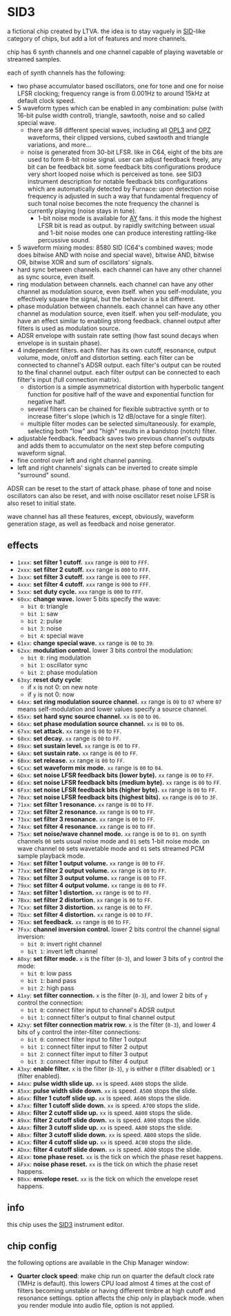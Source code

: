 # SID3

a fictional chip created by LTVA. the idea is to stay vaguely in [SID](c64.md)-like category of chips, but add a lot of features and more channels.

chip has 6 synth channels and one channel capable of playing wavetable or streamed samples.

each of synth channels has the following:

- two phase accumulator based oscillators, one for tone and one for noise LFSR clocking; frequency range is from 0.001Hz to around 15kHz at default clock speed.
- 5 waveform types which can be enabled in any combination: pulse (with 16-bit pulse width control), triangle, sawtooth, noise and so called special wave.
  - there are 58 different special waves, including all [OPL3](opl.md) and [OPZ](opz.md) waveforms, their clipped versions, cubed sawtooth and triangle variations, and more...
  - noise is generated from 30-bit LFSR. like in C64, eight of the bits are used to form 8-bit noise signal. user can adjust feedback freely, any bit can be feedback bit. some feedback bits configurations produce very short looped noise which is perceived as tone. see SID3 instrument description for notable feedback bits configurations which are automatically detected by Furnace: upon detection noise frequency is adjusted in such a way that fundamental frequency of such tonal noise becomes the note frequency the channel is currently playing (noise stays in tune).
    - 1-bit noise mode is available for [AY](ay8910.md) fans. it this mode the highest LFSR bit is read as output. by rapidly switching between usual and 1-bit noise modes one can produce interesting rattling-like percussive sound.
- 5 waveform mixing modes: 8580 SID (C64's combined waves; mode does bitwise AND with noise and special wave), bitwise AND, bitwise OR, bitwise XOR and sum of oscillators' signals.
- hard sync between channels. each channel can have any other channel as sync source, even itself.
- ring modulation between channels. each channel can have any other channel as modulation source, even itself. when you self-modulate, you effectively square the signal, but the behavior is a bit different.
- phase modulation between channels. each channel can have any other channel as modulation source, even itself. when you self-modulate, you have an effect similar to enabling strong feedback. channel output after filters is used as modulation source.
- ADSR envelope with sustain rate setting (how fast sound decays when envelope is in sustain phase).
- 4 independent filters. each filter has its own cutoff, resonance, output volume, mode, on/off and distortion setting. each filter can be connected to channel's ADSR output. each filter's output can be routed to the final channel output. each filter output can be connected to each filter's input (full connection matrix).
  - distortion is a simple asymmetrical distortion with hyperbolic tangent function for positive half of the wave and exponential function for negative half.
  - several filters can be chained for flexible subtractive synth or to increase filter's slope (which is 12 dB/octave for a single filter).
  - multiple filter modes can be selected simultaneously. for example, selecting both "low" and "high" results in a bandstop (notch) filter.
- adjustable feedback. feedback saves two previous channel's outputs and adds them to accumulator on the next step before computing waveform signal.
- fine control over left and right channel panning.
- left and right channels' signals can be inverted to create simple "surround" sound.

ADSR can be reset to the start of attack phase. phase of tone and noise oscillators can also be reset, and with noise oscillator reset noise LFSR is also reset to initial state.

wave channel has all these features, except, obviously, waveform generation stage, as well as feedback and noise generator.

## effects

- `1xxx`: **set filter 1 cutoff.** `xxx` range is `000` to `FFF`.
- `2xxx`: **set filter 2 cutoff.** `xxx` range is `000` to `FFF`.
- `3xxx`: **set filter 3 cutoff.** `xxx` range is `000` to `FFF`.
- `4xxx`: **set filter 4 cutoff.** `xxx` range is `000` to `FFF`.
- `5xxx`: **set duty cycle.** `xxx` range is `000` to `FFF`.
- `60xx`: **change wave.** lower 5 bits specify the wave:
  - `bit 0`: triangle
  - `bit 1`: saw
  - `bit 2`: pulse
  - `bit 3`: noise
  - `bit 4`: special wave
- `61xx`: **change special wave.** `xx` range is `00` to `39`.
- `62xx`: **modulation control.** lower 3 bits control the modulation:
  - `bit 0`: ring modulation
  - `bit 1`: oscillator sync
  - `bit 2`: phase modulation
- `63xy`: **reset duty cycle**:
  - if `x` is not 0: on new note
  - if `y` is not 0: now
- `64xx`: **set ring modulation source channel.** `xx` range is `00` to `07` where `07` means self-modulation and lower values specify a source channel.
- `65xx`: **set hard sync source channel.** `xx` is `00` to `06`.
- `66xx`: **set phase modulation source channel.** `xx` is `00` to `06`.
- `67xx`: **set attack.** `xx` range is `00` to `FF`.
- `68xx`: **set decay.** `xx` range is `00` to `FF`.
- `69xx`: **set sustain level.** `xx` range is `00` to `FF`.
- `6Axx`: **set sustain rate.** `xx` range is `00` to `FF`.
- `6Bxx`: **set release.** `xx` range is `00` to `FF`.
- `6Cxx`: **set waveform mix mode.** `xx` range is `00` to `04`.
- `6Dxx`: **set noise LFSR feedback bits (lower byte).** `xx` range is `00` to `FF`.
- `6Exx`: **set noise LFSR feedback bits (medium byte).** `xx` range is `00` to `FF`.
- `6Fxx`: **set noise LFSR feedback bits (higher byte).** `xx` range is `00` to `FF`.
- `70xx`: **set noise LFSR feedback bits (highest bits).** `xx` range is `00` to `3F`.
- `71xx`: **set filter 1 resonance.** `xx` range is `00` to `FF`.
- `72xx`: **set filter 2 resonance.** `xx` range is `00` to `FF`.
- `73xx`: **set filter 3 resonance.** `xx` range is `00` to `FF`.
- `74xx`: **set filter 4 resonance.** `xx` range is `00` to `FF`.
- `75xx`: **set noise/wave channel mode.** `xx` range is `00` to `01`. on synth channels `00` sets usual noise mode and `01` sets 1-bit noise mode. on wave channel `00` sets wavetable mode and `01` sets streamed PCM sample playback mode.
- `76xx`: **set filter 1 output volume.** `xx` range is `00` to `FF`.
- `77xx`: **set filter 2 output volume.** `xx` range is `00` to `FF`.
- `78xx`: **set filter 3 output volume.** `xx` range is `00` to `FF`.
- `79xx`: **set filter 4 output volume.** `xx` range is `00` to `FF`.
- `7Axx`: **set filter 1 distortion.** `xx` range is `00` to `FF`.
- `7Bxx`: **set filter 2 distortion.** `xx` range is `00` to `FF`.
- `7Cxx`: **set filter 3 distortion.** `xx` range is `00` to `FF`.
- `7Dxx`: **set filter 4 distortion.** `xx` range is `00` to `FF`.
- `7Exx`: **set feedback.** `xx` range is `00` to `FF`.
- `7Fxx`: **channel inversion control.** lower 2 bits control the channel signal inversion:
  - `bit 0`: invert right channel
  - `bit 1`: invert left channel
- `A0xy`: **set filter mode.** `x` is the filter (`0-3`), and lower 3 bits of `y` control the mode:
  - `bit 0`: low pass
  - `bit 1`: band pass
  - `bit 2`: high pass
- `A1xy`: **set filter connection.** `x` is the filter (`0-3`), and lower 2 bits of `y` control the connection:
  - `bit 0`: connect filter input to channel's ADSR output
  - `bit 1`: connect filter's output to final channel output
- `A2xy`: **set filter connection matrix row.** `x` is the filter (`0-3`), and lower 4 bits of `y` control the inter-filter connections:
  - `bit 0`: connect filter input to filter 1 output
  - `bit 1`: connect filter input to filter 2 output
  - `bit 2`: connect filter input to filter 3 output
  - `bit 3`: connect filter input to filter 4 output
- `A3xy`: **enable filter.** `x` is the filter (`0-3`), `y` is either `0` (filter disabled) or `1` (filter enabled).
- `A4xx`: **pulse width slide up.** `xx` is speed. `A400` stops the slide.
- `A5xx`: **pulse width slide down.** `xx` is speed. `A500` stops the slide.
- `A6xx`: **filter 1 cutoff slide up.** `xx` is speed. `A600` stops the slide.
- `A7xx`: **filter 1 cutoff slide down.** `xx` is speed. `A700` stops the slide.
- `A8xx`: **filter 2 cutoff slide up.** `xx` is speed. `A800` stops the slide.
- `A9xx`: **filter 2 cutoff slide down.** `xx` is speed. `A900` stops the slide.
- `AAxx`: **filter 3 cutoff slide up.** `xx` is speed. `AA00` stops the slide.
- `ABxx`: **filter 3 cutoff slide down.** `xx` is speed. `AB00` stops the slide.
- `ACxx`: **filter 4 cutoff slide up.** `xx` is speed. `AC00` stops the slide.
- `ADxx`: **filter 4 cutoff slide down.** `xx` is speed. `AD00` stops the slide.
- `AExx`: **tone phase reset.** `xx` is the tick on which the phase reset happens.
- `AFxx`: **noise phase reset.** `xx` is the tick on which the phase reset happens.
- `B0xx`: **envelope reset.** `xx` is the tick on which the envelope reset happens.

## info

this chip uses the [SID3](../4-instrument/sid3.md) instrument editor.

## chip config

the following options are available in the Chip Manager window:

- **Quarter clock speed**: make chip run on quarter the default clock rate (1MHz is default). this lowers CPU load almost 4 times at the cost of filters becoming unstable or having different timbre at high cutoff and resonance settings. option affects the chip only in playback mode. when you render module into audio file, option is not applied.
